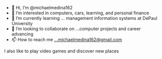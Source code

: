 - 👋 Hi, I’m @michaelmedina162
- 👀 I’m interested in computers, cars, learning, and personal finance
- 🌱 I’m currently learning ... management information systems at DePaul University
- 💞️ I’m looking to collaborate on ...computer projects and career advancing
- 📫 How to reach me ...michaelmedina162@gmail.com

<!---
michaelmedina162/michaelmedina162 is a ✨ special ✨ repository because its `README.md` (this file) appears on your GitHub profile.
You can click the Preview link to take a look at your changes.
--->
I also like to play video games and discover new places
